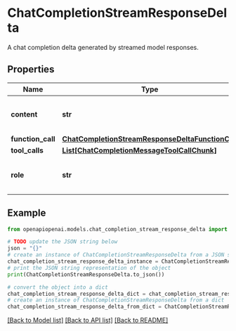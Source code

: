 # ChatCompletionStreamResponseDelta

A chat completion delta generated by streamed model responses.

## Properties

Name | Type | Description | Notes
------------ | ------------- | ------------- | -------------
**content** | **str** | The contents of the chunk message. | [optional] 
**function_call** | [**ChatCompletionStreamResponseDeltaFunctionCall**](ChatCompletionStreamResponseDeltaFunctionCall.md) |  | [optional] 
**tool_calls** | [**List[ChatCompletionMessageToolCallChunk]**](ChatCompletionMessageToolCallChunk.md) |  | [optional] 
**role** | **str** | The role of the author of this message. | [optional] 

## Example

```python
from openapiopenai.models.chat_completion_stream_response_delta import ChatCompletionStreamResponseDelta

# TODO update the JSON string below
json = "{}"
# create an instance of ChatCompletionStreamResponseDelta from a JSON string
chat_completion_stream_response_delta_instance = ChatCompletionStreamResponseDelta.from_json(json)
# print the JSON string representation of the object
print(ChatCompletionStreamResponseDelta.to_json())

# convert the object into a dict
chat_completion_stream_response_delta_dict = chat_completion_stream_response_delta_instance.to_dict()
# create an instance of ChatCompletionStreamResponseDelta from a dict
chat_completion_stream_response_delta_from_dict = ChatCompletionStreamResponseDelta.from_dict(chat_completion_stream_response_delta_dict)
```
[[Back to Model list]](../README.md#documentation-for-models) [[Back to API list]](../README.md#documentation-for-api-endpoints) [[Back to README]](../README.md)


